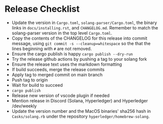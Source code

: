 # Release Checklist

- Update the version in `Cargo.toml`, `solang-parser/Cargo.toml`, the binary
  links in `docs/installing.rst`, and `CHANGELOG.md`. Remember to match the
  solang-parser version in the top level `Cargo.toml`.
- Copy the contents of the CHANGELOG for this release into commit message,
  using `git commit -s --cleanup=whitespace` so the that the lines beginning
  with `#` are not removed.
- Ensure the cargo publish is happy `cargo publish --dry-run`
- Try the release github actions by pushing a tag to your solang fork
- Ensure the release text uses the markdown formatting
- If build succeeds, merge the release commits
- Apply tag to merged commit on main branch
- Push tag to origin
- Wait for build to succeed
- `cargo publish`
- Release new version of vscode plugin if needed
- Mention release in Discord (Solana, Hyperledger) and Hyperledger /dev/weekly
- Update the version number and the MacOS binaries' sha256 hash in `Casks/solang.rb` under
  the repository `hyperledger/homebrew-solang`.
